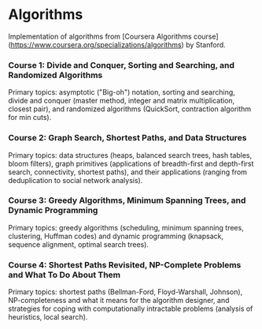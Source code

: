 # Algorithms

Implementation of algorithms from [Coursera Algorithms course] (https://www.coursera.org/specializations/algorithms) by Stanford.

### Course 1: Divide and Conquer, Sorting and Searching, and Randomized Algorithms

Primary topics: asymptotic ("Big-oh") notation, sorting and searching, divide and conquer (master method, integer and matrix multiplication, closest pair), and randomized algorithms (QuickSort, contraction algorithm for min cuts).

### Course 2: Graph Search, Shortest Paths, and Data Structures

Primary topics: data structures (heaps, balanced search trees, hash tables, bloom filters), graph primitives (applications of breadth-first and depth-first search, connectivity, shortest paths), and their applications (ranging from deduplication to social network analysis).

### Course 3: Greedy Algorithms, Minimum Spanning Trees, and Dynamic Programming

Primary topics: greedy algorithms (scheduling, minimum spanning trees, clustering, Huffman codes) and dynamic programming (knapsack, sequence alignment, optimal search trees).

### Course 4: Shortest Paths Revisited, NP-Complete Problems and What To Do About Them

Primary topics: shortest paths (Bellman-Ford, Floyd-Warshall, Johnson), NP-completeness and what it means for the algorithm designer, and strategies for coping with computationally intractable problems (analysis of heuristics, local search).
